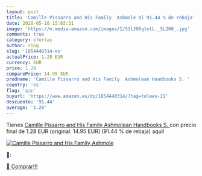 ```yaml
---
layout: post
title: 'Camille Pissarro and His Family  Ashmole al 91.44 % de rebaja'
date: 2020-05-10 15:03:31
image: 'https://m.media-amazon.com/images/I/51lJO6gtolL._SL200_.jpg'
comments: true
category: ofertas
author: ring
slug: '1854440314-es'
actualPrice: 1.28 EUR
currency: EUR
price: 1.28
comparePrice: 14.95 EUR
prodname: 'Camille Pissarro and His Family  Ashmolean Handbooks S. '
country: 'es'
flag: '🇪🇸'
buyurl: 'https://www.amazon.es/dp/1854440314/?tag=tolees-21'
descuento: '91.44'
average: '1.28'
---
```


Tienes [Camille Pissarro and His Family  Ashmolean Handbooks S. ](https://www.amazon.es/dp/1854440314/?tag=tolees-21) con precio final de  1.28 EUR (original: 14.95 EUR) (91.44 %  de rebaja) aqui!

[![Camille Pissarro and His Family  Ashmole](https://m.media-amazon.com/images/I/51lJO6gtolL._SL200_.jpg)](https://www.amazon.es/dp/1854440314/?tag=tolees-21)

🔎:


[🛒 Comprar!!!](https://www.amazon.es/dp/1854440314/?tag=tolees-21)
